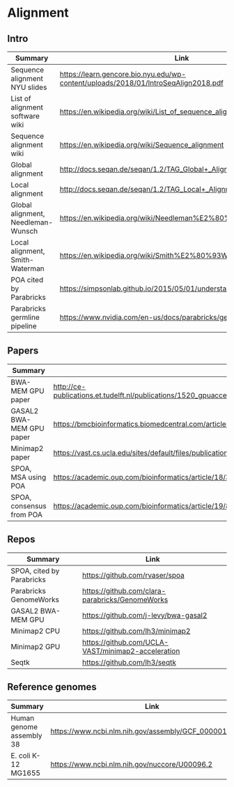 # Alignment

## Intro

| Summary | Link
| -- | --
| Sequence alignment NYU slides | https://learn.gencore.bio.nyu.edu/wp-content/uploads/2018/01/IntroSeqAlign2018.pdf
| List of alignment software wiki | https://en.wikipedia.org/wiki/List_of_sequence_alignment_software
| Sequence alignment wiki | https://en.wikipedia.org/wiki/Sequence_alignment
| Global alignment | http://docs.seqan.de/seqan/1.2/TAG_Global+_Alignment+_Algorithms.html
| Local alignment | http://docs.seqan.de/seqan/1.2/TAG_Local+_Alignment+_Algorithms.html
| Global alignment, Needleman-Wunsch | https://en.wikipedia.org/wiki/Needleman%E2%80%93Wunsch_algorithm
| Local alignment, Smith-Waterman | https://en.wikipedia.org/wiki/Smith%E2%80%93Waterman_algorithm
| POA cited by Parabricks | https://simpsonlab.github.io/2015/05/01/understanding-poa/
| Parabricks germline pipeline | https://www.nvidia.com/en-us/docs/parabricks/germline/

## Papers

| Summary | Link
| -- | --
| BWA-MEM GPU paper | http://ce-publications.et.tudelft.nl/publications/1520_gpuaccelerated_bwamem_genomic_mapping_algorithm_using_ada.pdf
| GASAL2 BWA-MEM GPU paper | https://bmcbioinformatics.biomedcentral.com/articles/10.1186/s12859-019-3086-9
| Minimap2 paper | https://vast.cs.ucla.edu/sites/default/files/publications/minimap2-acc-approved.pdf
| SPOA, MSA using POA | https://academic.oup.com/bioinformatics/article/18/3/452/236691
| SPOA, consensus from POA | https://academic.oup.com/bioinformatics/article/19/8/999/235258

## Repos

| Summary | Link
| -- | --
| SPOA, cited by Parabricks | https://github.com/rvaser/spoa
| Parabricks GenomeWorks | https://github.com/clara-parabricks/GenomeWorks
| GASAL2 BWA-MEM GPU | https://github.com/j-levy/bwa-gasal2
| Minimap2 CPU | https://github.com/lh3/minimap2
| Minimap2 GPU | https://github.com/UCLA-VAST/minimap2-acceleration
| Seqtk | https://github.com/lh3/seqtk

## Reference genomes

| Summary | Link
| -- | --
| Human genome assembly 38 | https://www.ncbi.nlm.nih.gov/assembly/GCF_000001405.26/
| E. coli K-12 MG1655 | https://www.ncbi.nlm.nih.gov/nuccore/U00096.2
